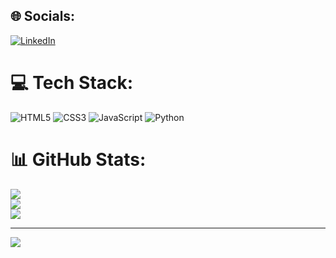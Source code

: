 
## 🌐 Socials:
[![LinkedIn](https://img.shields.io/badge/LinkedIn-%230077B5.svg?logo=linkedin&logoColor=white)](https://linkedin.com/in/mensaheffinburg21@gmail.com) 

# 💻 Tech Stack:
![HTML5](https://img.shields.io/badge/html5-%23E34F26.svg?style=for-the-badge&logo=html5&logoColor=white) ![CSS3](https://img.shields.io/badge/css3-%231572B6.svg?style=for-the-badge&logo=css3&logoColor=white) ![JavaScript](https://img.shields.io/badge/javascript-%23323330.svg?style=for-the-badge&logo=javascript&logoColor=%23F7DF1E) ![Python](https://img.shields.io/badge/python-3670A0?style=for-the-badge&logo=python&logoColor=ffdd54)
# 📊 GitHub Stats:
![](https://github-readme-stats.vercel.app/api?username=NN-21&theme=dark&hide_border=false&include_all_commits=false&count_private=false)<br/>
![](https://nirzak-streak-stats.vercel.app/?user=NN-21&theme=dark&hide_border=false)<br/>
![](https://github-readme-stats.vercel.app/api/top-langs/?username=NN-21&theme=dark&hide_border=false&include_all_commits=false&count_private=false&layout=compact)

---
[![](https://visitcount.itsvg.in/api?id=NN-21&icon=0&color=0)](https://visitcount.itsvg.in)

<!-- Proudly created with GPRM ( https://gprm.itsvg.in ) -->
